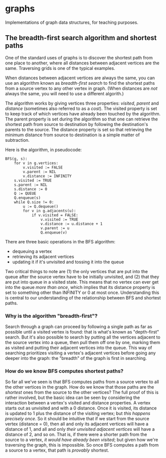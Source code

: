 # graphs
Implementations of graph data structures, for teaching purposes.

## The breadth-first search algorithm and shortest paths

One of the standard uses of graphs is to discover the shortest path from one
place to another, where all distances between adjacent vertices are the same.
Traversing grids is one of the typical examples.

When distances between adjacent vertices are always the same, you can use an
algorithm known as _breadth-first search_ to find the shortest paths from a
source vertex to any other vertex in graph. (When distances are _not_ always the
same, you will need to use a different algorith.)

The algorithm works by giving vertices three properties: _visited_, _parent_ and
_distance_ (sometimes also referred to as a _cost_). The visited property is set
to keep track of which vertices have already been touched by the algorithm. The
parent property is set during the algorithm so that one can retrieve the
shortest path from source to destination by following the destination's parents
to the source. The distance property is set so that retrieving the minimum
distance from source to destination is a simple matter of subtraction.

Here is the algorithm, in pseudocode:
```
BFS(g, s):
    for v in g.vertices:
        v.visited := FALSE
        v.parent := NIL
        v.distance := INFINITY
    s.visited := TRUE
    s.parent := NIL
    s.distance := 0
    Q := QUEUE 
    Q.enqueue(s)
    while Q.size != 0:
        u := Q.dequeue()
        for v in g.adjacents(u):
            if v.visited = FALSE:
                v.visited := TRUE
                v.distance := u.distance + 1
                v.parent := u
                Q.enqueue(v)
```

There are three basic operations in the BFS algorithm:
- dequeuing a vertex
- retrieving its adjacent vertices 
- updating it if it's unvisited and tossing it into the queue

Two critical things to note are (1) the only vertices that are put into the
queue after the source vertex have to be initially unvisited, and (2) that they
are put into queue in a visited state. This means that no vertex can ever get
into the queue _more than once_, which implies that its distance property is set
to something other than INFINITY or 0 at most once. Understanding this is
central to our understanding of the relationship between BFS and shortest paths.

### Why is the algorithm "breadth-first"?

Search through a graph can proceed by following a single path as far as possible
until a visited vertex is found: that is what's known as "depth-first" search.
But it's also possible to search by putting all the vertices adjacent to the
source vertex into a queue, then pull them off one by one, marking them as
visited and putting their adjacent vertices into the queue. This way of
searching prioritizes visiting a vertex's adjacent vertices before going any
deeper into the graph: the "breadth" of the graph is first in searching.

### How do we know BFS computes shortest paths?

So far all we've seen is that BFS computes paths from a source vertex to all the
other vertices in the graph. How do we know that those paths are the _shortest_
ones from the source to the other vertices? The full proof of this is rather
involved, but the basic idea can be seen by considering the interaction between
a vertex's visited and distance properties. A vertex starts out as unvisited and
with a 0 distance. Once it is visited, its distance is updated to 1 plus the
distance of the visiting vertex; but _this happens precisely once_. So it should
be intuitive that if we start from the source vertex (distance = 0), then all
and only its adjacent vertices will have a distance of 1, and all and only
_their unvisited adjacent vertices_ will have a distance of 2, and so on. That
is, if there were a shorter path from the source to a vertex, _it would have
already been visited_; but given how we're traversing the graph, this is
impossible. So once BFS computes a path from a source to a vertex, that path is
_provably_ shortest.
